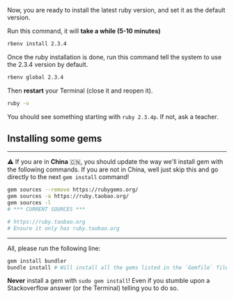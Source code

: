 Now, you are ready to install the latest ruby version, and set it as the default version.

Run this command, it will **take a while (5-10 minutes)**

```bash
rbenv install 2.3.4
```

Once the ruby installation is done, run this command tell the system
to use the 2.3.4 version by default.

```bash
rbenv global 2.3.4
```

Then **restart** your Terminal (close it and reopen it).

```bash
ruby -v
```

You should see something starting with `ruby 2.3.4p`. If not, ask a teacher.

## Installing some gems

---

:warning: If you are in **China** :cn:, you should update the way we'll install gem with the following commands. If you are not in China, well just skip this and go directly to the next `gem install` command!

```bash
gem sources --remove https://rubygems.org/
gem sources -a https://ruby.taobao.org/
gem sources -l
# *** CURRENT SOURCES ***

# https://ruby.taobao.org
# Ensure it only has ruby.taobao.org
```

---

All, please run the following line:

```bash
gem install bundler
bundle install # Will install all the gems listed in the `Gemfile` file.
```

**Never** install a gem with `sudo gem install`! Even if you stumble upon a Stackoverflow answer
(or the Terminal) telling you to do so.
